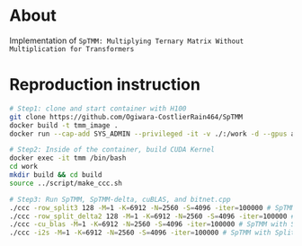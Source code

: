 # About
Implementation of `SpTMM: Multiplying Ternary Matrix Without Multiplication for Transformers`

# Reproduction instruction


```bash
# Step1: clone and start container with H100
git clone https://github.com/Ogiwara-CostlierRain464/SpTMM
docker build -t tmm_image .
docker run --cap-add SYS_ADMIN --privileged -it -v ./:/work -d --gpus all --name tmm tmm_image bash

# Step2: Inside of the container, build CUDA Kernel
docker exec -it tmm /bin/bash
cd work
mkdir build && cd build
source ../script/make_ccc.sh

# Step3: Run SpTMM, SpTMM-delta, cuBLAS, and bitnet.cpp
./ccc -row_split3 128 -M=1 -K=6912 -N=2560 -S=4096 -iter=100000 # SpTMM with Split-K=128
./ccc -row_split_delta2 128 -M=1 -K=6912 -N=2560 -S=4096 -iter=100000 # SpTMM-delta with Split-K=128
./ccc -cu_blas -M=1 -K=6912 -N=2560 -S=4096 -iter=100000 # SpTMM with Split-K=128
./ccc -i2s -M=1 -K=6912 -N=2560 -S=4096 -iter=100000 # SpTMM with Split-K=128
```


